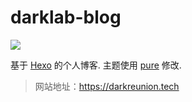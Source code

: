 # darklab-blog
![](https://travis-ci.com/wanghaoxi3000/darklab-blog.svg?token=qCq9nc1SssKSqzp1aYku&branch=master)

基于 [Hexo](https://hexo.io/) 的个人博客. 主题使用 [pure](https://github.com/cofess/hexo-theme-pure) 修改.

> 网站地址：https://darkreunion.tech
